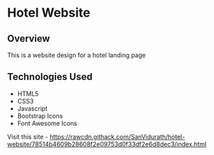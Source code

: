 # Hotel Website

## Overview
This is a website design for a hotel landing page

## Technologies Used
* HTML5
* CSS3
* Javascript
* Bootstrap Icons
* Font Awesome Icons

Visit this site - https://rawcdn.githack.com/SanVidurath/hotel-website/78514b4609b28608f2e09753d0f33df2e6d8dec3/index.html
